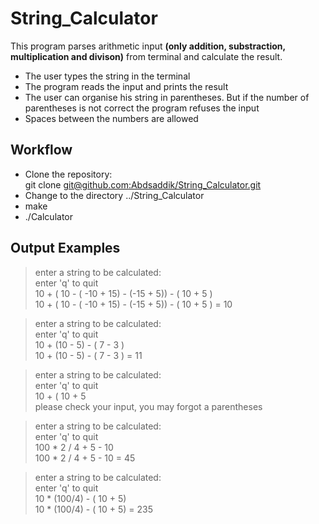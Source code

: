 # String_Calculator

This program parses arithmetic input **(only addition, substraction, multiplication and divison)** from terminal and calculate the result. 

- The user types the string in the terminal
- The program reads the input and  prints the result
- The user can organise his string in parentheses. But if the number of parentheses is not correct the program refuses the input
- Spaces between the numbers are allowed

## Workflow
- Clone the repository:  
git clone [git@github.com:Abdsaddik/String_Calculator.git](git@github.com:Abdsaddik/String_Calculator.git)
- Change to the directory ../String_Calculator
- make
- ./Calculator
 
## Output Examples
> enter a string to be calculated:  
enter 'q' to quit  
10 + ( 10  - ( -10 + 15) - (-15 + 5)) - ( 10 + 5 )  
10 + ( 10  - ( -10 + 15) - (-15 + 5)) - ( 10 + 5 ) = 10  
  
> enter a string to be calculated:    
enter 'q' to quit  
10 + (10 - 5) - ( 7 - 3 )  
10 + (10 - 5) - ( 7 - 3 ) = 11  

> enter a string to be calculated:  
enter 'q' to quit  
10 + ( 10 + 5  
please check your input, you may forgot a parentheses  

> enter a string to be calculated:  
enter 'q' to quit  
100 * 2 / 4 + 5 - 10  
100 * 2 / 4 + 5 - 10 = 45  

> enter a string to be calculated:  
enter 'q' to quit  
10 * (100/4) - ( 10 + 5)  
10 * (100/4) - ( 10 + 5) = 235  

